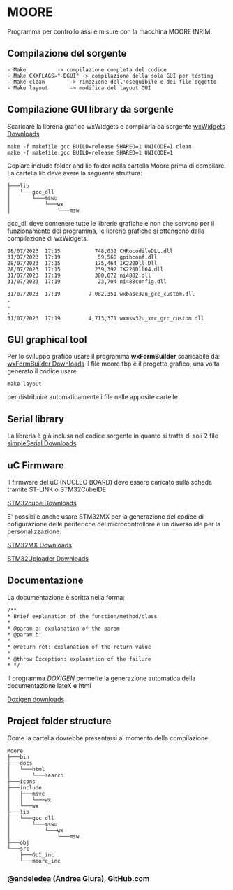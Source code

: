 ﻿# MOORE
Programma per controllo assi e misure con la macchina MOORE INRIM.

## Compilazione del sorgente
```
- Make			-> compilazione completa del codice
- Make CXXFLAGS="-DGUI" -> compilazione della sola GUI per testing
- Make clean		-> rimozione dell'eseguibile e dei file oggetto
- Make layout		-> modifica del layout GUI
```

## Compilazione GUI library da sorgente
Scaricare la libreria grafica wxWidgets e compilarla da sorgente
[wxWidgets Downloads](https://docs.wxwidgets.org)

```
make -f makefile.gcc BUILD=release SHARED=1 UNICODE=1 clean
make -f makefile.gcc BUILD=release SHARED=1 UNICODE=1
```

Copiare include folder and lib folder nella cartella Moore
prima di compilare.
La cartella lib deve avere la seguente struttura:
```
├───lib
│   └───gcc_dll
│       └───mswu
│           └───wx
│               └───msw
```
gcc_dll deve contenere tutte le librerie grafiche e non che servono per il funzionamento
del programma, le librerie grafiche si ottengono dalla compilazione di wxWidgets.
```
28/07/2023  17:15           748,032 CHRocodileDLL.dll
31/07/2023  17:19            59,568 gpibconf.dll
28/07/2023  17:15           175,464 IK220Dll.Dll
28/07/2023  17:15           239,392 IK220Dll64.dll
31/07/2023  17:19           380,072 ni4882.dll
31/07/2023  17:19            23,704 ni488config.dll

31/07/2023  17:19         7,082,351 wxbase32u_gcc_custom.dll
.
.
.
31/07/2023  17:19         4,713,371 wxmsw32u_xrc_gcc_custom.dll
```

## GUI graphical tool
Per lo sviluppo grafico usare il programma **wxFormBuilder** scaricabile da:
[wxFormBuilder Downloads](https://github.com/wxFormBuilder/wxFormBuilder/releases)
Il file moore.fbp è il progetto grafico, una volta generato il codice usare
```
make layout
```
per distribuire automaticamente i file nelle apposite cartelle.


## Serial library
La libreria è già inclusa nel codice sorgente in quanto si tratta di soli 2 file
[simpleSerial Downloads](https://github.com/dmicha16/simple_serial_port/tree/master)

## uC Firmware
Il firmware del uC (NUCLEO BOARD) deve essere caricato sulla scheda tramite
ST-LINK o STM32CubeIDE

[STM32cube Downloads](https://www.st.com/en/development-tools/stm32cubeide.html#get-software)

E' possibile anche usare STM32MX per la generazione del codice di cofigurazione
delle periferiche del microcontrollore e un diverso ide per la personalizzazione.

[STM32MX Downloads](https://www.st.com/en/development-tools/stm32cubemx.html#get-software)

[STM32Uploader Downloads](https://www.st.com/en/development-tools/stm32cubeprog.html#get-software)

## Documentazione
La documentazione è scritta nella forma:
```
/**
* Brief explanation of the function/method/class
*
* @param a: explanation of the param
* @param b:
* 
* @return ret: explanation of the return value
* 
* @throw Exception: explanation of the failure
* */
```
Il programma *DOXIGEN* permette la generazione automatica della documentazione
lateX e html

[Doxigen downloads](https://www.doxygen.nl/index.html)

## Project folder structure
Come la cartella dovrebbe presentarsi al momento della compilazione
```
Moore
├───bin
├───docs
│   └───html
│       └───search
├───icons
├───include
│   ├───msvc
│   │   └───wx
│   └───wx
├───lib
│   └───gcc_dll
│       └───mswu
│           └───wx
│               └───msw
├───obj
└───src
    ├───GUI_inc
    └───moore_inc
```


### @andeledea (Andrea Giura), GitHub.com
